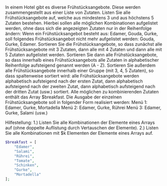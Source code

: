 In einem Hotel gibt es diverse Frühstücksangebote. Diese
werden zusammengestellt aus einer Liste von Zutaten. Listen
Sie alle Frühstücksangebote auf, welche aus mindestens 3
und aus höchstens 5 Zutaten bestehen. Hierbei sollen alle
möglichen Kombinationen aufgelistet werden, ohne dass sich
die angezeigten Zutaten nur in der Reihenfolge ändern:
Wenn ein Frühstücksangebot besteht aus: Edamer, Gouda, Gurke,
soll folgendes Frühstücksangebot nicht mehr aufgelistet
werden: Gouda, Gurke, Edamer.
Sortieren Sie die Frühstücksangebote, so dass zunächst alle
Frühstücksangebote mit 3 Zutaten, dann alle mit 4 Zutaten
und dann alle mit 5 Zutaten aufgelistet werden. Sortieren
Sie dann alle Frühstücksangebote, so dass innerhalb eines
Frühstücksangebots alle Zutaten in alphabetischer Reihenfolge
aufsteigend genannt werden (A - Z). Sortieren Sie außerdem
alle Frühstücksangebote innerhalb einer Gruppe (mit 3, 4, 5
Zutaten), so dass spaltenweise sortiert wird: alle
Frühstücksangebote werden alphabetisch aufsteigend nach der
ersten Zutat, dann alphabetisch aufsteigend nach der zweiten
Zutat, dann alphabetisch aufsteigend nach der dritten Zutat
(usw.) sortiert.
Alle möglichen zu kombinierenden Zutaten enthält das Array
$breakfast.
Die Ausgabe der einzelnen Frühstücksangebote soll in folgender
Form realisiert werden:
Menü 1: Edamer, Gurke, Mortadella
Menü 2: Edamer, Gurke, Rührei
Menü 3: Edamer, Gurke, Salami
(usw.)

Hilfestellung:
1.) Listen Sie alle Kombinationen der Elemente eines Arrays
auf (ohne doppelte Auflistung durch Vertauschen der Elemente).
2.) Listen Sie alle Kombinationen mit $k Elementen der Elemente
eines Arrays auf.

```php
$breakfast = [
	"Edamer",
	"Salami",
	"Rührei",
	"Tomate",
	"Schinken",
	"Gurke",
	"Mortadella"
];
```
